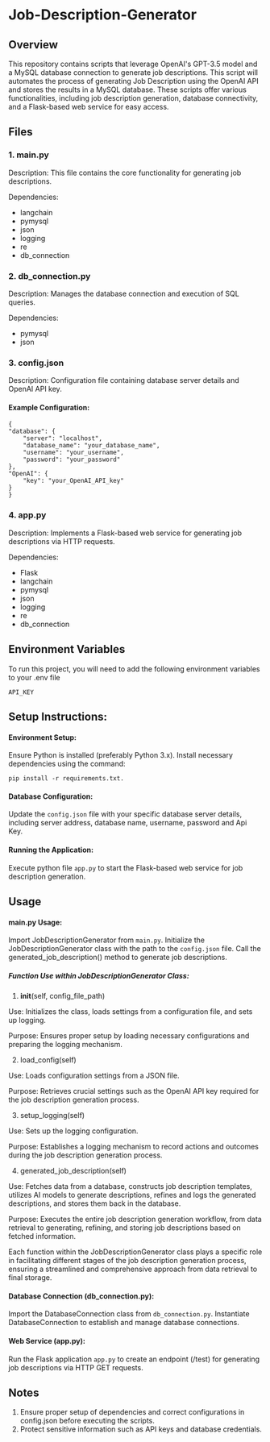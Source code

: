 # Job-Description-Generator
## Overview
This repository contains scripts that leverage OpenAI's GPT-3.5 model and a MySQL database connection to generate job descriptions. This script will automates the process of generating Job Description using the OpenAI API and stores the results in a MySQL database. These scripts offer various functionalities, including job description generation, database connectivity, and a Flask-based web service for easy access.


## Files

### 1. main.py
Description: This file contains the core functionality for generating job descriptions.

Dependencies:
- langchain
- pymysql
- json
- logging
- re
- db_connection

### 2. db_connection.py
Description: Manages the database connection and execution of SQL queries.

Dependencies:
- pymysql
- json

### 3. config.json
Description: Configuration file containing database server details and OpenAI API key.

#### Example Configuration:

                
    {
    "database": {
        "server": "localhost",
        "database_name": "your_database_name",
        "username": "your_username",
        "password": "your_password"
    },
    "OpenAI": {
        "key": "your_OpenAI_API_key"
    }
    }


### 4. app.py
Description: Implements a Flask-based web service for generating job descriptions via HTTP requests.

Dependencies:
- Flask
- langchain
- pymysql
- json
- logging
- re
- db_connection

## Environment Variables

To run this project, you will need to add the following environment variables to your .env file

`API_KEY`

## Setup Instructions:
#### Environment Setup:

Ensure Python is installed (preferably Python 3.x).
Install necessary dependencies using the command:

 `pip install -r requirements.txt.`

#### Database Configuration:
Update the `config.json` file with your specific database server details, including server address, database name, username, password and Api Key.

#### Running the Application:
Execute python file `app.py` to start the Flask-based web service for job description generation.

## Usage

#### main.py Usage:
Import JobDescriptionGenerator from `main.py`.
Initialize the JobDescriptionGenerator class with the path to the `config.json` file.
Call the generated_job_description() method to generate job descriptions.

##### Function Use within JobDescriptionGenerator Class:
1. __init__(self, config_file_path)

Use: Initializes the class, loads settings from a configuration file, and sets up logging.

Purpose: Ensures proper setup by loading necessary configurations and preparing the logging mechanism.

2. load_config(self)

Use: Loads configuration settings from a JSON file.

Purpose: Retrieves crucial settings such as the OpenAI API key required for the job description generation process.

3. setup_logging(self)

Use: Sets up the logging configuration.

Purpose: Establishes a logging mechanism to record actions and outcomes during the job description generation process.

4. generated_job_description(self)

Use: Fetches data from a database, constructs job description templates, utilizes AI models to generate descriptions, refines and logs the generated descriptions, and stores them back in the database.

Purpose: Executes the entire job description generation workflow, from data retrieval to generating, refining, and storing job descriptions based on fetched information.


Each function within the JobDescriptionGenerator class plays a specific role in facilitating different stages of the job description generation process, ensuring a streamlined and comprehensive approach from data retrieval to final storage.

#### Database Connection (db_connection.py):
Import the DatabaseConnection class from `db_connection.py`.
Instantiate DatabaseConnection to establish and manage database connections.

#### Web Service (app.py):
Run the Flask application `app.py` to create an endpoint (/test) for generating job descriptions via HTTP GET requests.


## Notes

1. Ensure proper setup of dependencies and correct configurations in config.json before executing the scripts.
2. Protect sensitive information such as API keys and database credentials.
